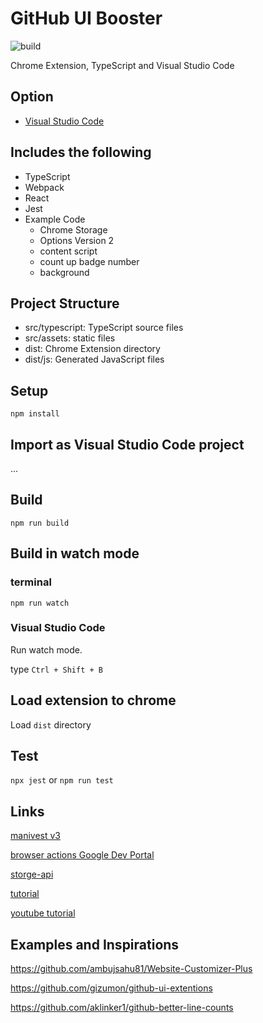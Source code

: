 # GitHub UI Booster

![build](https://github.com/chibat/chrome-extension-typescript-starter/workflows/build/badge.svg)

Chrome Extension, TypeScript and Visual Studio Code


## Option

* [Visual Studio Code](https://code.visualstudio.com/)

## Includes the following

* TypeScript
* Webpack
* React
* Jest
* Example Code
    * Chrome Storage
    * Options Version 2
    * content script
    * count up badge number
    * background

## Project Structure

* src/typescript: TypeScript source files
* src/assets: static files
* dist: Chrome Extension directory
* dist/js: Generated JavaScript files

## Setup

```
npm install
```

## Import as Visual Studio Code project

...

## Build

```
npm run build
```

## Build in watch mode

### terminal

```
npm run watch
```

### Visual Studio Code

Run watch mode.

type `Ctrl + Shift + B`

## Load extension to chrome

Load `dist` directory

## Test
`npx jest` or `npm run test`

## Links

[manivest v3](https://stackoverflow.com/questions/63308160/how-to-migrate-manifest-version-2-to-v3-for-chrome-extension)

[browser actions Google Dev Portal](https://developer.chrome.com/blog/mv3-actions?hl=de)

[storge-api](https://dev.to/ambujsahu81/where-to-store-data-in-chrome-extension--1be6)

[tutorial](https://meenumatharu.medium.com/building-a-google-chrome-extension-with-manifest-v3-a-basic-example-to-get-started-0e976938bc70)

[youtube tutorial](https://www.youtube.com/watch?v=tIJrby96Oog)

## Examples and Inspirations

<https://github.com/ambujsahu81/Website-Customizer-Plus>

<https://github.com/gizumon/github-ui-extentions>

<https://github.com/aklinker1/github-better-line-counts>
